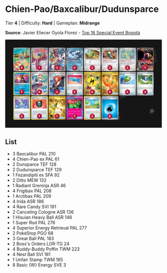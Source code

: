 # Chien-Pao/Baxcalibur/Dudunsparce

Tier **4** | Difficulty: **Hard** | Gameplan: **Midrange**

**Source**: Javier Eliecer Oyola Florez - [Top 16 Special Event Bogotá](https://limitlesstcg.com/decks/list/14848)

![decklist](../../!Images/Standard/14BRS-SSP/Chien-Pao-Baxcalibur.PNG)

## List
* 3 Baxcalibur PAL 210
* 4 Chien-Pao ex PAL 61
* 2 Dunsparce TEF 128
* 2 Dudunsparce TEF 129
* 1 Fezandipiti ex SFA 92
* 2 Ditto MEW 132
* 1 Radiant Greninja ASR 46
* 4 Frigibax PAL 208
* 1 Arctibax PAL 209
* 4 Irida ASR 186
* 4 Rare Candy SVI 191
* 2 Canceling Cologne ASR 136
* 1 Hisuian Heavy Ball ASR 146
* 1 Super Rod PAL 276
* 4 Superior Energy Retrieval PAL 277
* 2 PokéStop PGO 68
* 3 Great Ball PAL 183
* 2 Boss's Orders LOR-TG 24
* 4 Buddy-Buddy Poffin TWM 223
* 4 Nest Ball SVI 181
* 1 Unfair Stamp TWM 165
* 8 Basic {W} Energy SVE 3